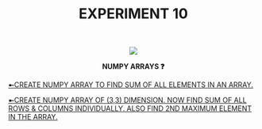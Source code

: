 <h1 align="center">EXPERIMENT 10</h1>
<!-- PROJECT LOGO -->
<br />
<p align="center">
  <a href="https://github.com/DHANOLA/CLASS-NOTIX/edit/root/SEMESTER%201/PYTHON%20PROGRAMMING%20LAB/EXPERIMENT%209">
    <img src="https://media.giphy.com/media/Jsho2AKTd78Ls5f7wy/giphy.gif" >
  </a>

  

  <p align="center">
  <b>NUMPY ARRAYS ❓</b>
    <br />
   
  </p>
</p>



   <a href="https://github.com/DHANOLA/CLASS-NOTIX/blob/root/SEMESTER%201/PYTHON%20PROGRAMMING%20LAB/EXPERIMENT%2010/QUESTION%201.py" style="color: ">➼CREATE NUMPY ARRAY TO FIND SUM OF ALL ELEMENTS IN AN ARRAY.</a><br />
  

<a href="https://github.com/DHANOLA/CLASS-NOTIX/blob/root/SEMESTER%201/PYTHON%20PROGRAMMING%20LAB/EXPERIMENT%2010/QUESTION%202.py" style="color: ">➼CREATE NUMPY ARRAY OF (3,3) DIMENSION. NOW FIND SUM OF ALL ROWS & COLUMNS INDIVIDUALLY. ALSO FIND 2ND MAXIMUM ELEMENT IN THE ARRAY. </a><br /> 





